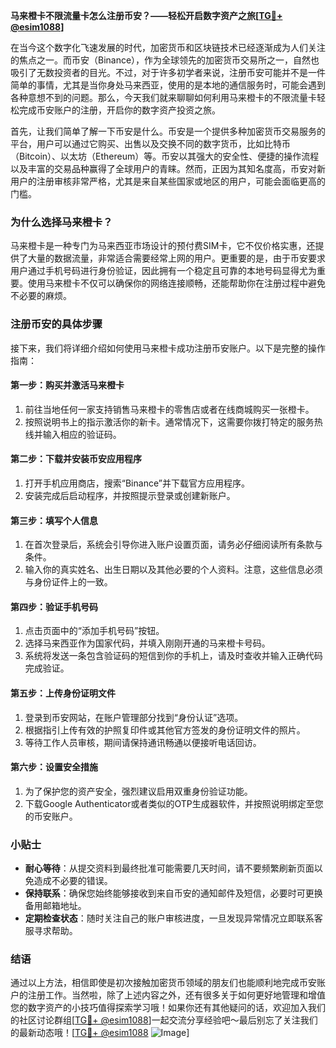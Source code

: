 **马来橙卡不限流量卡怎么注册币安？——轻松开启数字资产之旅[[TG💪+ @esim1088](https://t.me/s/esim1088)]**

在当今这个数字化飞速发展的时代，加密货币和区块链技术已经逐渐成为人们关注的焦点之一。而币安（Binance），作为全球领先的加密货币交易所之一，自然也吸引了无数投资者的目光。不过，对于许多初学者来说，注册币安可能并不是一件简单的事情，尤其是当你身处马来西亚，使用的是本地的通信服务时，可能会遇到各种意想不到的问题。那么，今天我们就来聊聊如何利用马来橙卡的不限流量卡轻松完成币安账户的注册，开启你的数字资产投资之旅。

首先，让我们简单了解一下币安是什么。币安是一个提供多种加密货币交易服务的平台，用户可以通过它购买、出售以及交换不同的数字货币，比如比特币（Bitcoin）、以太坊（Ethereum）等。币安以其强大的安全性、便捷的操作流程以及丰富的交易品种赢得了全球用户的青睐。然而，正因为其知名度高，币安对新用户的注册审核非常严格，尤其是来自某些国家或地区的用户，可能会面临更高的门槛。

### 为什么选择马来橙卡？

马来橙卡是一种专门为马来西亚市场设计的预付费SIM卡，它不仅价格实惠，还提供了大量的数据流量，非常适合需要经常上网的用户。更重要的是，由于币安要求用户通过手机号码进行身份验证，因此拥有一个稳定且可靠的本地号码显得尤为重要。使用马来橙卡不仅可以确保你的网络连接顺畅，还能帮助你在注册过程中避免不必要的麻烦。

### 注册币安的具体步骤

接下来，我们将详细介绍如何使用马来橙卡成功注册币安账户。以下是完整的操作指南：

#### 第一步：购买并激活马来橙卡
1. 前往当地任何一家支持销售马来橙卡的零售店或者在线商城购买一张橙卡。
2. 按照说明书上的指示激活你的新卡。通常情况下，这需要你拨打特定的服务热线并输入相应的验证码。

#### 第二步：下载并安装币安应用程序
1. 打开手机应用商店，搜索“Binance”并下载官方应用程序。
2. 安装完成后启动程序，并按照提示登录或创建新账户。

#### 第三步：填写个人信息
1. 在首次登录后，系统会引导你进入账户设置页面，请务必仔细阅读所有条款与条件。
2. 输入你的真实姓名、出生日期以及其他必要的个人资料。注意，这些信息必须与身份证件上的一致。

#### 第四步：验证手机号码
1. 点击页面中的“添加手机号码”按钮。
2. 选择马来西亚作为国家代码，并填入刚刚开通的马来橙卡号码。
3. 系统将发送一条包含验证码的短信到你的手机上，请及时查收并输入正确代码完成验证。

#### 第五步：上传身份证明文件
1. 登录到币安网站，在账户管理部分找到“身份认证”选项。
2. 根据指引上传有效的护照复印件或其他官方签发的身份证明文件的照片。
3. 等待工作人员审核，期间请保持通讯畅通以便接听电话回访。

#### 第六步：设置安全措施
1. 为了保护您的资产安全，强烈建议启用双重身份验证功能。
2. 下载Google Authenticator或者类似的OTP生成器软件，并按照说明绑定至您的币安账户。

### 小贴士

- **耐心等待**：从提交资料到最终批准可能需要几天时间，请不要频繁刷新页面以免造成不必要的错误。
- **保持联系**：确保您始终能够接收到来自币安的通知邮件及短信，必要时可更换备用邮箱地址。
- **定期检查状态**：随时关注自己的账户审核进度，一旦发现异常情况立即联系客服寻求帮助。

### 结语

通过以上方法，相信即使是初次接触加密货币领域的朋友们也能顺利地完成币安账户的注册工作。当然啦，除了上述内容之外，还有很多关于如何更好地管理和增值您的数字资产的小技巧值得探索学习哦！如果你还有其他疑问的话，欢迎加入我们的社区讨论群组[[TG💪+ @esim1088](https://t.me/s/esim1088)]一起交流分享经验吧～最后别忘了关注我们的最新动态哦！[[TG💪+ @esim1088](https://t.me/s/esim1088) ![Image](https://i.postimg.cc/4NQfJmqS/Snipaste-2025-05-13-00-14-12.png)]